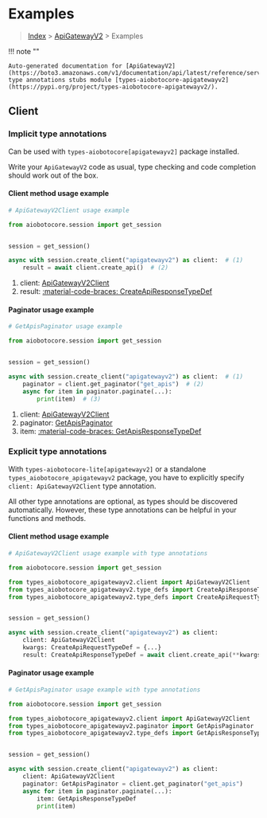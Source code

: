 # Examples

> [Index](../README.md) > [ApiGatewayV2](./README.md) > Examples

!!! note ""

    Auto-generated documentation for [ApiGatewayV2](https://boto3.amazonaws.com/v1/documentation/api/latest/reference/services/apigatewayv2.html#apigatewayv2)
    type annotations stubs module [types-aiobotocore-apigatewayv2](https://pypi.org/project/types-aiobotocore-apigatewayv2/).

## Client

### Implicit type annotations

Can be used with `types-aiobotocore[apigatewayv2]` package installed.

Write your `ApiGatewayV2` code as usual,
type checking and code completion should work out of the box.



#### Client method usage example

```python
# ApiGatewayV2Client usage example

from aiobotocore.session import get_session


session = get_session()

async with session.create_client("apigatewayv2") as client:  # (1)
    result = await client.create_api()  # (2)
```

1. client: [ApiGatewayV2Client](./client.md)
2. result: [:material-code-braces: CreateApiResponseTypeDef](./type_defs.md#createapiresponsetypedef)



#### Paginator usage example

```python
# GetApisPaginator usage example

from aiobotocore.session import get_session


session = get_session()

async with session.create_client("apigatewayv2") as client:  # (1)
    paginator = client.get_paginator("get_apis")  # (2)
    async for item in paginator.paginate(...):
        print(item)  # (3)
```

1. client: [ApiGatewayV2Client](./client.md)
2. paginator: [GetApisPaginator](./paginators.md#getapispaginator)
3. item: [:material-code-braces: GetApisResponseTypeDef](./type_defs.md#getapisresponsetypedef)




### Explicit type annotations

With `types-aiobotocore-lite[apigatewayv2]`
or a standalone `types_aiobotocore_apigatewayv2` package, you have to explicitly specify
`client: ApiGatewayV2Client` type annotation.

All other type annotations are optional, as types should be discovered automatically.
However, these type annotations can be helpful in your functions and methods.


#### Client method usage example

```python
# ApiGatewayV2Client usage example with type annotations

from aiobotocore.session import get_session

from types_aiobotocore_apigatewayv2.client import ApiGatewayV2Client
from types_aiobotocore_apigatewayv2.type_defs import CreateApiResponseTypeDef
from types_aiobotocore_apigatewayv2.type_defs import CreateApiRequestTypeDef


session = get_session()

async with session.create_client("apigatewayv2") as client:
    client: ApiGatewayV2Client
    kwargs: CreateApiRequestTypeDef = {...}
    result: CreateApiResponseTypeDef = await client.create_api(**kwargs)
```



#### Paginator usage example

```python
# GetApisPaginator usage example with type annotations

from aiobotocore.session import get_session

from types_aiobotocore_apigatewayv2.client import ApiGatewayV2Client
from types_aiobotocore_apigatewayv2.paginator import GetApisPaginator
from types_aiobotocore_apigatewayv2.type_defs import GetApisResponseTypeDef


session = get_session()

async with session.create_client("apigatewayv2") as client:
    client: ApiGatewayV2Client
    paginator: GetApisPaginator = client.get_paginator("get_apis")
    async for item in paginator.paginate(...):
        item: GetApisResponseTypeDef
        print(item)
```


